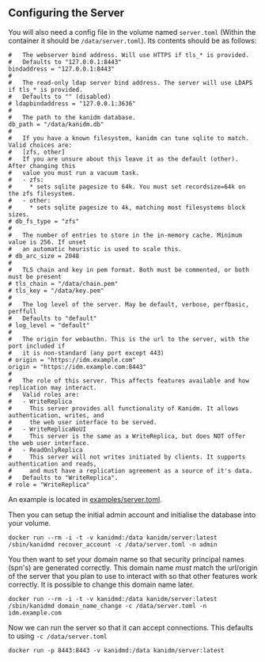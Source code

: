 ## Configuring the Server

You will also need a config file in the volume named `server.toml` (Within the container it should be `/data/server.toml`). Its contents should be as follows:

    #   The webserver bind address. Will use HTTPS if tls_* is provided.
    #   Defaults to "127.0.0.1:8443"
    bindaddress = "127.0.0.1:8443"
    #
    #   The read-only ldap server bind address. The server will use LDAPS if tls_* is provided.
    #   Defaults to "" (disabled)
    # ldapbindaddress = "127.0.0.1:3636"
    #
    #   The path to the kanidm database.
    db_path = "/data/kanidm.db"
    #
    #   If you have a known filesystem, kanidm can tune sqlite to match. Valid choices are:
    #   [zfs, other]
    #   If you are unsure about this leave it as the default (other). After changing this
    #   value you must run a vacuum task.
    #   - zfs:
    #     * sets sqlite pagesize to 64k. You must set recordsize=64k on the zfs filesystem.
    #   - other:
    #     * sets sqlite pagesize to 4k, matching most filesystems block sizes.
    # db_fs_type = "zfs"
    #
    #   The number of entries to store in the in-memory cache. Minimum value is 256. If unset
    #   an automatic heuristic is used to scale this.
    # db_arc_size = 2048
    #
    #   TLS chain and key in pem format. Both must be commented, or both must be present
    # tls_chain = "/data/chain.pem"
    # tls_key = "/data/key.pem"
    #
    #   The log level of the server. May be default, verbose, perfbasic, perffull
    #   Defaults to "default"
    # log_level = "default"
    #
    #   The origin for webauthn. This is the url to the server, with the port included if
    #   it is non-standard (any port except 443)
    # origin = "https://idm.example.com"
    origin = "https://idm.example.com:8443"
    #
    #   The role of this server. This affects features available and how replication may interact.
    #   Valid roles are:
    #   - WriteReplica
    #     This server provides all functionality of Kanidm. It allows authentication, writes, and
    #     the web user interface to be served.
    #   - WriteReplicaNoUI
    #     This server is the same as a WriteReplica, but does NOT offer the web user interface.
    #   - ReadOnlyReplica
    #     This server will not writes initiated by clients. It supports authentication and reads,
    #     and must have a replication agreement as a source of it's data.
    #   Defaults to "WriteReplica".
    # role = "WriteReplica"

An example is located in [examples/server.toml](../../examples/server.toml).

Then you can setup the initial admin account and initialise the database into your volume.

    docker run --rm -i -t -v kanidmd:/data kanidm/server:latest /sbin/kanidmd recover_account -c /data/server.toml -n admin

You then want to set your domain name so that security principal names (spn's) are generated correctly.
This domain name *must* match the url/origin of the server that you plan to use to interact with
so that other features work correctly. It is possible to change this domain name later.

    docker run --rm -i -t -v kanidmd:/data kanidm/server:latest /sbin/kanidmd domain_name_change -c /data/server.toml -n idm.example.com

Now we can run the server so that it can accept connections. This defaults to using `-c /data/server.toml`

    docker run -p 8443:8443 -v kanidmd:/data kanidm/server:latest